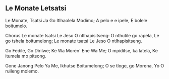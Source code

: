 ## Le Monate Letsatsi

Le Monate, Tsatsi Ja Go Itlhaolela Modimo;
A pelo e e ipele, E bolele boitumelo.

Chorus
Le monate tsatsi Le Jeso O ntlhapisitseng:
O nthutile go rapela, Le go tshela boitumelong;
Le monate tsatsi Le Jeso O ntlhapisitseng.

Go Fedile, Go Dirilwe; Ke Wa Moren' Ene Wa Me;
O mpiditse, ka latela, Ke itumela mo pitsong.

Gone Janong Pelo Ya Me, Ikhutse Boitumelong;
O se tloge, go Morena, Yo O ruileng molemo.

